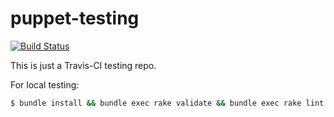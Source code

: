 # puppet-testing
[![Build Status](https://travis-ci.org/dkanbier/puppet-testing.svg?branch=master)](https://travis-ci.org/dkanbier/puppet-testing)

This is just a Travis-CI testing repo. 

For local testing:

```sh
$ bundle install && bundle exec rake validate && bundle exec rake lint && bundle exec rake spec
```
